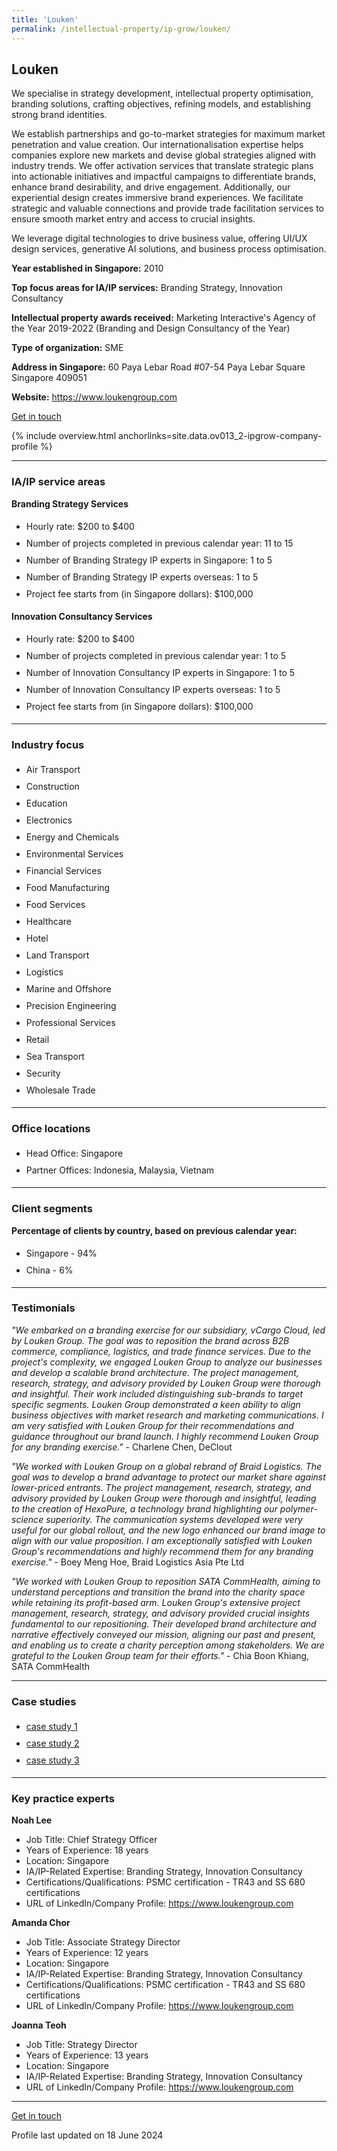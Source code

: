 ```yaml
---
title: 'Louken'
permalink: /intellectual-property/ip-grow/louken/
---
```


## Louken

We specialise in strategy development, intellectual property optimisation, branding solutions, crafting objectives, refining models, and establishing strong brand identities. 

We establish partnerships and go-to-market strategies for maximum market penetration and value creation. Our internationalisation expertise helps companies explore new markets and devise global strategies aligned with industry trends. We offer activation services that translate strategic plans into actionable initiatives and impactful campaigns to differentiate brands, enhance brand desirability, and drive engagement. Additionally, our experiential design creates immersive brand experiences. We facilitate strategic and valuable connections and provide trade facilitation services to ensure smooth market entry and access to crucial insights. 

We leverage digital technologies to drive business value, offering UI/UX design services, generative AI solutions, and business process optimisation.

<b>Year established in Singapore:</b> 2010

<b>Top focus areas for IA/IP services:</b> Branding Strategy, Innovation Consultancy

<b>Intellectual property awards received:</b> Marketing Interactive's Agency of the Year 2019-2022 (Branding and Design Consultancy of the Year)

<b>Type of organization:</b> SME

<b>Address in Singapore:</b> 60 Paya Lebar Road #07-54 Paya Lebar Square Singapore 409051

<b>Website:</b> <a href='https://www.loukengroup.com'>https://www.loukengroup.com</a>

<a class='btn' href='https://form.gov.sg/67d24ce3264dbb41d06d8d6c' target='_blank' rel='noopener'>Get in touch</a>

{% include overview.html anchorlinks=site.data.ov013_2-ipgrow-company-profile %}

---
<a name='ip-related-service-areas'></a>
### IA/IP service areas

**Branding Strategy Services**

<ul>
<li style='line-height: 27px; margin: 0px 0px !important'>Hourly rate:  $200 to $400</li>
<li style='line-height: 27px; margin: 0px 0px !important'>Number of projects completed in previous calendar year: 11 to 15</li>
<li style='line-height: 27px; margin: 0px 0px !important'>Number of Branding Strategy IP experts in Singapore: 1 to 5</li>
<li style='line-height: 27px; margin: 0px 0px !important'>Number of Branding Strategy IP experts overseas: 1 to 5</li>
<li style='line-height: 27px; margin: 0px 0px !important'>Project fee starts from (in Singapore dollars):  $100,000</li>
</ul>

**Innovation Consultancy Services**

<ul>
<li style='line-height: 27px; margin: 0px 0px !important'>Hourly rate:   $200 to $400</li>
<li style='line-height: 27px; margin: 0px 0px !important'>Number of projects completed in previous calendar year: 1 to 5</li>
<li style='line-height: 27px; margin: 0px 0px !important'>Number of Innovation Consultancy IP experts in Singapore: 1 to 5</li>
<li style='line-height: 27px; margin: 0px 0px !important'>Number of Innovation Consultancy IP experts overseas: 1 to 5</li>
<li style='line-height: 27px; margin: 0px 0px !important'>Project fee starts from (in Singapore dollars):  $100,000</li>
</ul>

---
<a name='industry-focus'></a>
### Industry focus

<ul><li style='line-height: 27px; margin: 0px 0px !important'> Air Transport</li><li style='line-height: 27px; margin: 0px 0px !important'>Construction</li><li style='line-height: 27px; margin: 0px 0px !important'>Education</li><li style='line-height: 27px; margin: 0px 0px !important'>Electronics</li><li style='line-height: 27px; margin: 0px 0px !important'>Energy and Chemicals</li><li style='line-height: 27px; margin: 0px 0px !important'>Environmental Services</li><li style='line-height: 27px; margin: 0px 0px !important'>Financial Services</li><li style='line-height: 27px; margin: 0px 0px !important'>Food Manufacturing</li><li style='line-height: 27px; margin: 0px 0px !important'>Food Services</li><li style='line-height: 27px; margin: 0px 0px !important'>Healthcare</li><li style='line-height: 27px; margin: 0px 0px !important'>Hotel</li><li style='line-height: 27px; margin: 0px 0px !important'>Land Transport</li><li style='line-height: 27px; margin: 0px 0px !important'>Logistics</li><li style='line-height: 27px; margin: 0px 0px !important'>Marine and Offshore</li><li style='line-height: 27px; margin: 0px 0px !important'>Precision Engineering</li><li style='line-height: 27px; margin: 0px 0px !important'>Professional Services</li><li style='line-height: 27px; margin: 0px 0px !important'>Retail</li><li style='line-height: 27px; margin: 0px 0px !important'>Sea Transport</li><li style='line-height: 27px; margin: 0px 0px !important'>Security</li><li style='line-height: 27px; margin: 0px 0px !important'>Wholesale Trade</li></ul>

---
<a name='office-locations'></a>
### Office locations

<ul><li style='line-height: 27px; margin: 0px 0px !important'> Head Office: Singapore</li><li style='line-height: 27px; margin: 0px 0px !important'>Partner Offices: Indonesia, Malaysia, Vietnam</li></ul>

---
<a name='client-segments'></a>
### Client segments

**Percentage of clients by country, based on previous calendar year:**

<ul><li style='line-height: 27px; margin: 0px 0px !important'> Singapore - 94%</li><li style='line-height: 27px; margin: 0px 0px !important'>China - 6%</li></ul>

---
<a name='testimonials'></a>
### Testimonials

*"We embarked on a branding exercise for our subsidiary, vCargo Cloud, led by Louken Group. The goal was to reposition the brand across B2B commerce, compliance, logistics, and trade finance services. Due to the project's complexity, we engaged Louken Group to analyze our businesses and develop a scalable brand architecture. The project management, research, strategy, and advisory provided by Louken Group were thorough and insightful. Their work included distinguishing sub-brands to target specific segments. Louken Group demonstrated a keen ability to align business objectives with market research and marketing communications. I am very satisfied with Louken Group for their recommendations and guidance throughout our brand launch. I highly recommend Louken Group for any branding exercise."* - Charlene Chen, DeClout

*"We worked with Louken Group on a global rebrand of Braid Logistics. The goal was to develop a brand advantage to protect our market share against lower-priced entrants. The project management, research, strategy, and advisory provided by Louken Group were thorough and insightful, leading to the creation of HexoPure, a technology brand highlighting our polymer-science superiority. The communication systems developed were very useful for our global rollout, and the new logo enhanced our brand image to align with our value proposition. I am exceptionally satisfied with Louken Group's recommendations and highly recommend them for any branding exercise."* - Boey Meng Hoe, Braid Logistics Asia Pte Ltd

*"We worked with Louken Group to reposition SATA CommHealth, aiming to understand perceptions and transition the brand into the charity space while retaining its profit-based arm. Louken Group's extensive project management, research, strategy, and advisory provided crucial insights fundamental to our repositioning. Their developed brand architecture and narrative effectively conveyed our mission, aligning our past and present, and enabling us to create a charity perception among stakeholders. We are grateful to the Louken Group team for their efforts."* - Chia Boon Khiang, SATA CommHealth




---
<a name='case-studies'></a>
### Case studies

<ul><li style='line-height: 27px; margin: 0px 0px !important'> <a href="https://www.loukengroup.com/hegen" target="_blank" rel="noopener">case study 1</a></li><li style='line-height: 27px; margin: 0px 0px !important'><a href="https://www.loukengroup.com/braid/" target="_blank" rel="noopener">case study 2</a></li><li style='line-height: 27px; margin: 0px 0px !important'><a href="https://www.loukengroup.com/chienchitow" target="_blank" rel="noopener">case study 3</a></li></ul>

---
<a name='key-practice-experts'></a>
### Key practice experts

**Noah Lee**

- Job Title: Chief Strategy Officer
- Years of Experience: 18 years
- Location: Singapore
- IA/IP-Related Expertise: Branding Strategy, Innovation Consultancy
- Certifications/Qualifications: PSMC certification - TR43 and SS 680 certifications
- URL of LinkedIn/Company Profile: <a href="https://www.loukengroup.com" target="_blank" rel="noopener">https://www.loukengroup.com</a>


**Amanda Chor**

- Job Title: Associate Strategy Director
- Years of Experience: 12 years
- Location: Singapore
- IA/IP-Related Expertise: Branding Strategy, Innovation Consultancy
- Certifications/Qualifications: PSMC certification - TR43 and SS 680 certifications
- URL of LinkedIn/Company Profile: <a href="https://www.loukengroup.com" target="_blank" rel="noopener">https://www.loukengroup.com</a>  

**Joanna Teoh**

- Job Title: Strategy Director
- Years of Experience: 13 years
- Location: Singapore
- IA/IP-Related Expertise: Branding Strategy, Innovation Consultancy
- URL of LinkedIn/Company Profile: 
<a href="https://www.loukengroup.com" target="_blank" rel="noopener">https://www.loukengroup.com</a>  



---
<p>
<a class='btn' href='https://form.gov.sg/67d24ce3264dbb41d06d8d6c' target='_blank' rel='noopener'>Get in touch</a>
</p>
Profile last updated on 18 June 2024

